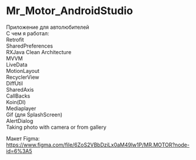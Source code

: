 # Mr_Motor_AndroidStudio
Приложение для автолюбителей  
С чем я работал:  
Retrofit  
SharedPreferences  
RXJava
Clean Architecture  
MVVM  
LiveData  
MotionLayout  
RecyclerView  
DiffUtil  
SharedAxis  
CallBacks  
Koin(DI)  
Mediaplayer  
Gif (для SplashScreen)  
AlertDialog  
Taking photo with camera or from gallery  

Макет Figma: https://www.figma.com/file/6ZoS2VBbDziLx0aM49lw1P/MR.MOTOR?node-id=6%3A5
